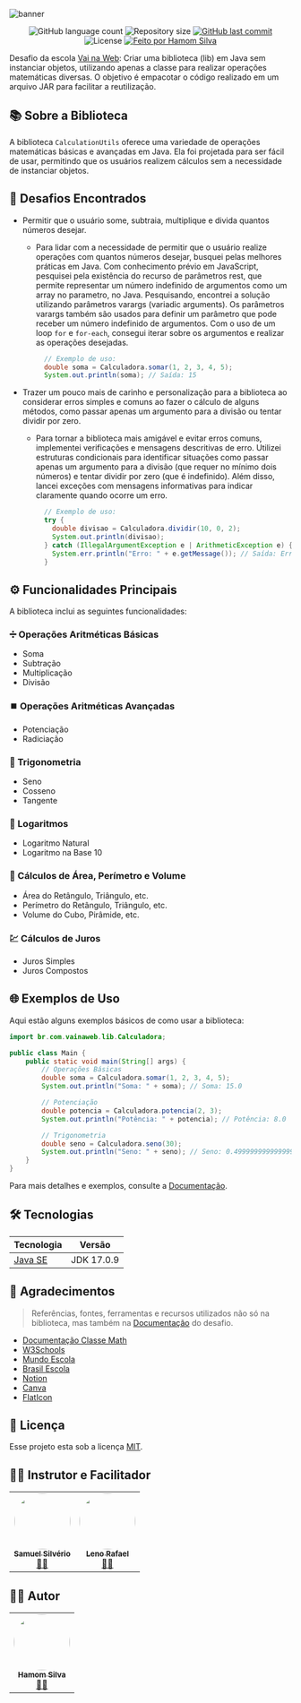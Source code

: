 ![banner](https://i.postimg.cc/kgqnr1Z1/banner-desafio2-vnw.png)

<p align="center">
  <img alt="GitHub language count" src="https://img.shields.io/github/languages/count/hamomgs/calculation-utils?color=%2304D361" />

  <img alt="Repository size" src="https://img.shields.io/github/repo-size/hamomgs/calculation-utils" />
  
  <a href="https://github.com/hamomgs/calculation-utils/commits/main">
    <img alt="GitHub last commit" src="https://img.shields.io/github/last-commit/hamomgs/calculation-utils" />
  </a>
  
  <img alt="License" src="https://img.shields.io/badge/license-MIT-brightgreen" />

  <a href="https://cubos.academy/">
    <img alt="Feito por Hamom Silva" src="https://img.shields.io/badge/feito-por%20Hamom%20Silva-2c938c">
  </a>
</p>

Desafio da escola [Vai na Web](https://www.linkedin.com/company/vainaweb/): Criar uma biblioteca (lib) em Java sem instanciar objetos, utilizando apenas a classe para realizar operações matemáticas diversas. O objetivo é empacotar o código realizado em um arquivo JAR para facilitar a reutilização.

## 📚 Sobre a Biblioteca

A biblioteca `CalculationUtils` oferece uma variedade de operações matemáticas básicas e avançadas em Java. Ela foi projetada para ser fácil de usar, permitindo que os usuários realizem cálculos sem a necessidade de instanciar objetos.

## 🌟 Desafios Encontrados

- Permitir que o usuário some, subtraia, multiplique e divida quantos números desejar.

  - Para lidar com a necessidade de permitir que o usuário realize operações com quantos números desejar, busquei pelas melhores práticas em Java. Com conhecimento prévio em JavaScript, pesquisei pela existência do recurso de parâmetros rest, que permite representar um número indefinido de argumentos como um array no parametro, no Java. Pesquisando, encontrei a solução utilizando parâmetros varargs (variadic arguments). Os parâmetros varargs também são usados para definir um parâmetro que pode receber um número indefinido de argumentos. Com o uso de um loop `for` e `for-each`, consegui iterar sobre os argumentos e realizar as operações desejadas.

    ```Java
      // Exemplo de uso:
      double soma = Calculadora.somar(1, 2, 3, 4, 5);
      System.out.println(soma); // Saída: 15
    ```

- Trazer um pouco mais de carinho e personalização para a biblioteca ao considerar erros simples e comuns ao fazer o cálculo de alguns métodos, como passar apenas um argumento para a divisão ou tentar dividir por zero.

  -  Para tornar a biblioteca mais amigável e evitar erros comuns, implementei verificações e mensagens descritivas de erro. Utilizei estruturas condicionais para identificar situações como passar apenas um argumento para a divisão (que requer no mínimo dois números) e tentar dividir por zero (que é indefinido). Além disso, lancei exceções com mensagens informativas para indicar claramente quando ocorre um erro.

      ```Java
        // Exemplo de uso:
        try {
          double divisao = Calculadora.dividir(10, 0, 2);
          System.out.println(divisao);
        } catch (IllegalArgumentException e | ArithmeticException e) {
          System.err.println("Erro: " + e.getMessage()); // Saída: Erro: Não é possível dividir por zero.
        }
      ```

## ⚙️ Funcionalidades Principais

A biblioteca inclui as seguintes funcionalidades:

### ➗ Operações Aritméticas Básicas

- Soma
- Subtração
- Multiplicação
- Divisão

### ⏹️ Operações Aritméticas Avançadas

- Potenciação
- Radiciação

### 🔄 Trigonometria

- Seno
- Cosseno
- Tangente

### 🔢 Logaritmos

- Logaritmo Natural
- Logaritmo na Base 10

### 📏 Cálculos de Área, Perímetro e Volume

- Área do Retângulo, Triângulo, etc.
- Perímetro do Retângulo, Triângulo, etc.
- Volume do Cubo, Pirâmide, etc.

### 💹 Cálculos de Juros

- Juros Simples
- Juros Compostos

## 🌐 Exemplos de Uso

Aqui estão alguns exemplos básicos de como usar a biblioteca:

```Java
import br.com.vainaweb.lib.Calculadora;

public class Main {
    public static void main(String[] args) {
        // Operações Básicas
        double soma = Calculadora.somar(1, 2, 3, 4, 5);
        System.out.println("Soma: " + soma); // Soma: 15.0

        // Potenciação
        double potencia = Calculadora.potencia(2, 3);
        System.out.println("Potência: " + potencia); // Potência: 8.0

        // Trigonometria
        double seno = Calculadora.seno(30);
        System.out.println("Seno: " + seno); // Seno: 0.49999999999999994
    }
}
```

Para mais detalhes e exemplos, consulte a [Documentação](https://hamomgs.notion.site/Home-6a8cec60c268489cacac84afe61c6b6d?pvs=4).

## 🛠️ Tecnologias

| Tecnologia  | Versão |
| ------------- | ------- |
| [Java SE](https://www.oracle.com/java/technologies/javase/jdk17-archive-downloads.html) | JDK 17.0.9 |

## 💚 Agradecimentos

> Referências, fontes, ferramentas e recursos utilizados não só na biblioteca, mas também na [Documentação](https://hamomgs.notion.site/Home-6a8cec60c268489cacac84afe61c6b6d?pvs=4) do desafio.

- [Documentação Classe Math](https://docs.oracle.com/javase/8/docs/api/java/lang/Math.html)
- [W3Schools](https://www.w3schools.com/java/default.asp)
- [Mundo Escola](https://mundoeducacao.uol.com.br/)
- [Brasil Escola](https://brasilescola.uol.com.br/)
- [Notion](https://notion.so)
- [Canva](https://www.canva.com/)
- [FlatIcon](https://www.flaticon.com/)

## 📃 Licença

Esse projeto esta sob a licença [MIT](https://github.com/hamomgs/calculation-utils/blob/main/LICENCE).

## 🧑‍🏫 Instrutor e Facilitador

<table>
  <tr>
    <td align="center"><a href="https://www.linkedin.com/in/samuel-silveriom/"><img style="border-radius: 50%;" src="https://avatars.githubusercontent.com/u/103957897?v=4" width="100px;" alt=""/><br /><sub><b>Samuel Silvério</b></sub></a><br /><a href="https://github.com/Samuel-prata" title="Samuel Silvério">🧑‍🏫</a></td>
    <td align="center"><a href="https://www.linkedin.com/in/leno-rafael-85a2ab1ba/"><img style="border-radius: 50%;" src="https://avatars.githubusercontent.com/u/73203800?v=4" width="100px;" alt=""/><br /><sub><b>Leno Rafael</b></sub></a><br /><a href="https://github.com/lenors" title="Leno Rafael">🧑‍🏫</a></td>
  </tr>
</table>

## 🧙‍♂️ Autor

<table>
  <tr>
    <td align="center">
      <a href="https://www.linkedin.com/in/hamomgs/">
        <img style="border-radius: 50%;" src="https://avatars.githubusercontent.com/u/88857655?v=4" width="100px;" alt="" />
        <br />
        <sub><b>Hamom Silva</b></sub>
      </a>
      <br />
      <a href="https://github.com/hamomgs" title="Hamom Silva">👨‍💻</a>
    </td>
  </tr>
</table>